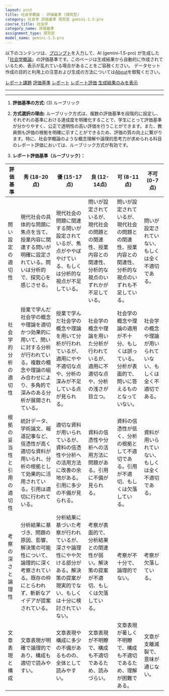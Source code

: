 ```yaml
---
layout: post
title: 社会学概論 - 評価基準 (探究型)
category: 社会学 評価基準 探究型 gemini-1.5-pro
course_title: 社会学
category_name: 評価基準
assignment_type: 探究型
model_name: gemini-1.5-pro
---
```


以下のコンテンツは、[プロンプト](https://github.com/takedatoshiyuki/synthetic_assignments/tree/main/generated/社会学/gemini-1.5-pro/prompt_評価基準-探究型.md)を入力して、AI (gemini-1.5-pro) が生成した「[社会学概論](/contents/社会学/)」の評価基準です。このページは生成結果から自動的に作成されているため、表示が乱れている場合があることをご容赦ください。
データセット作成の目的と利用上の注意および生成の方法については[About](/About)を御覧ください。

[レポート課題](../レポート課題-探究型)
[評価基準](../評価基準-探究型)
[レポート](../レポート-探究型)
[レポート評価](../レポート評価-探究型)
[生成結果のみを表示](https://github.com/takedatoshiyuki/synthetic_assignments/tree/main/generated/社会学/gemini-1.5-pro/評価基準-探究型.md)
  

***
***
  
1. **評価基準の方式:** (3) ルーブリック

2. **方式選択の理由:** ルーブリック方式は、複数の評価基準を段階的に設定し、それぞれの基準における達成度を明確化することで、学生にとって評価基準が分かりやすく、公正で透明性の高い評価を行うことができます。また、教員側も評価の根拠を明確に示すことができるため、評価の質の向上に繋がります。特に、社会学概論のような概念理解や論理的思考力が求められる科目のレポート評価においては、ルーブリック方式が有効です。

3. **レポート評価基準（ルーブリック）：**

| 評価基準 | 秀 (18-20点) | 優 (15-17点) | 良 (12-14点) | 可 (8-11点) | 不可 (0-7点) |
|---|---|---|---|---|---|
| 問い設定の適切性 | 現代社会の具体的な問題に焦点を当て、授業内容に関連する問いが明確に設定されている。問いは分析的で、探究心を感じさせる。 | 現代社会の問題に関連する問いが設定されているが、焦点がややぼやけている、もしくは分析的な視点が不足している。 | 問いが設定されているが、現代社会の問題との関連性、授業内容との関連性、分析的な視点のいずれかが不足している。 | 問いが設定されているが、現代社会の問題との関連性、授業内容との関連性、分析的な視点のいずれも不足している。 | 問いが設定されていない、もしくは全く不適切である。 |
| 社会学的分析の適切性 | 授業で学んだ社会学の概念や理論を適切かつ効果的に用いて、問いに対する分析が行われている。複数の概念や理論の組み合わせにより、多角的で深みのある分析が展開されている。 | 授業で学んだ社会学の概念や理論を用いて分析が行われているが、適用にやや不適切な点や、分析の深みが不足している点が見られる。 | 社会学の概念や理論を用いた分析が行われているが、適用に不適切な点や、分析の浅さが目立つ。 | 社会学の概念や理論の適用が不十分、もしくは誤っている。分析が表面的で、問いに答えるものとなっていない。 | 社会学の概念や理論が用いられていない、もしくは全く不適切である。 |
| 根拠の妥当性と引用の適切性 | 統計データ、学術論文、報道記事など、信憑性が高く適切な資料が用いられ、分析の根拠として効果的に活用されている。引用は適切に行われている。 | 適切な資料が用いられているが、資料の信憑性や分析への活用方法に改善の余地がある。引用に多少の不備が見られる。 | 資料の信憑性や分析への活用方法に問題がある。引用に不備が見られる。 | 資料の信憑性が低く、分析の根拠として不適切である。引用が不適切、もしくは欠落している。 | 資料が用いられていない、もしくは全く不適切である。 |
| 考察の深さと論理性 | 分析結果に基づき、問題の原因、影響、解決策の可能性について、論理的に深く考察されている。既存の枠にとらわれず、斬新なアイデアが提案されている。 | 分析結果に基づいた考察が行われているが、深さや論理性にやや欠ける部分がある。解決策の提案が現実的でない、もしくは十分に検討されていない。 | 考察が表面的で、分析結果との関連性が弱い。解決策の提案が不適切、もしくは欠落している。 | 考察が不十分で、論理的でない。 | 考察が欠落している。 |
| 文章表現と構成 | 文章表現が明確で論理的であり、構成も適切で読みやすい。 | 文章表現や構成に多少の不備があるものの、全体として読みやすい。 | 文章表現が不明瞭で、構成も不適切であるため、読みづらい。 | 文章表現が著しく不明瞭で、構成も不適切であるため、理解が困難である。 | 文章が支離滅裂で、意味が通じない。 |
